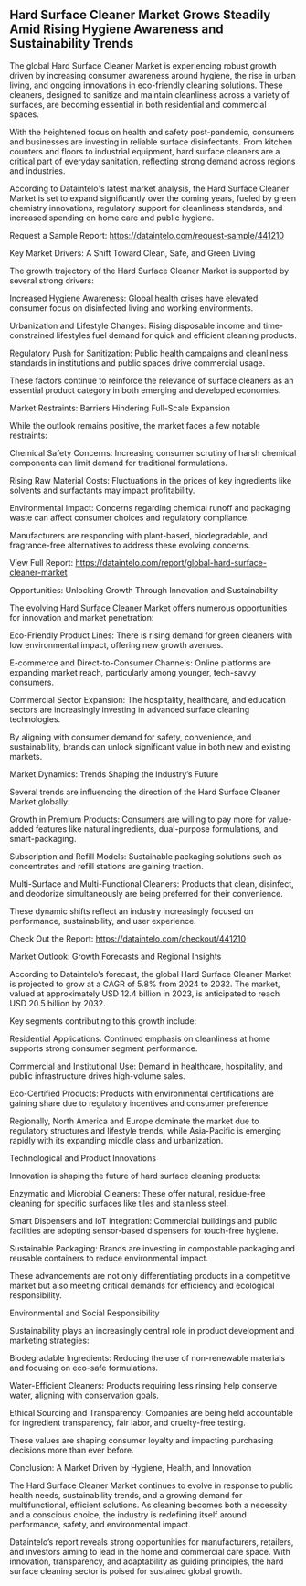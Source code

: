 ## Hard Surface Cleaner Market Grows Steadily Amid Rising Hygiene Awareness and Sustainability Trends

The global Hard Surface Cleaner Market is experiencing robust growth driven by increasing consumer awareness around hygiene, the rise in urban living, and ongoing innovations in eco-friendly cleaning solutions. These cleaners, designed to sanitize and maintain cleanliness across a variety of surfaces, are becoming essential in both residential and commercial spaces.

With the heightened focus on health and safety post-pandemic, consumers and businesses are investing in reliable surface disinfectants. From kitchen counters and floors to industrial equipment, hard surface cleaners are a critical part of everyday sanitation, reflecting strong demand across regions and industries.

According to Dataintelo's latest market analysis, the Hard Surface Cleaner Market is set to expand significantly over the coming years, fueled by green chemistry innovations, regulatory support for cleanliness standards, and increased spending on home care and public hygiene.

Request a Sample Report: https://dataintelo.com/request-sample/441210

Key Market Drivers: A Shift Toward Clean, Safe, and Green Living

The growth trajectory of the Hard Surface Cleaner Market is supported by several strong drivers:

Increased Hygiene Awareness: Global health crises have elevated consumer focus on disinfected living and working environments.

Urbanization and Lifestyle Changes: Rising disposable income and time-constrained lifestyles fuel demand for quick and efficient cleaning products.

Regulatory Push for Sanitization: Public health campaigns and cleanliness standards in institutions and public spaces drive commercial usage.

These factors continue to reinforce the relevance of surface cleaners as an essential product category in both emerging and developed economies.

Market Restraints: Barriers Hindering Full-Scale Expansion

While the outlook remains positive, the market faces a few notable restraints:

Chemical Safety Concerns: Increasing consumer scrutiny of harsh chemical components can limit demand for traditional formulations.

Rising Raw Material Costs: Fluctuations in the prices of key ingredients like solvents and surfactants may impact profitability.

Environmental Impact: Concerns regarding chemical runoff and packaging waste can affect consumer choices and regulatory compliance.

Manufacturers are responding with plant-based, biodegradable, and fragrance-free alternatives to address these evolving concerns.

View Full Report: https://dataintelo.com/report/global-hard-surface-cleaner-market

Opportunities: Unlocking Growth Through Innovation and Sustainability

The evolving Hard Surface Cleaner Market offers numerous opportunities for innovation and market penetration:

Eco-Friendly Product Lines: There is rising demand for green cleaners with low environmental impact, offering new growth avenues.

E-commerce and Direct-to-Consumer Channels: Online platforms are expanding market reach, particularly among younger, tech-savvy consumers.

Commercial Sector Expansion: The hospitality, healthcare, and education sectors are increasingly investing in advanced surface cleaning technologies.

By aligning with consumer demand for safety, convenience, and sustainability, brands can unlock significant value in both new and existing markets.

Market Dynamics: Trends Shaping the Industry’s Future

Several trends are influencing the direction of the Hard Surface Cleaner Market globally:

Growth in Premium Products: Consumers are willing to pay more for value-added features like natural ingredients, dual-purpose formulations, and smart-packaging.

Subscription and Refill Models: Sustainable packaging solutions such as concentrates and refill stations are gaining traction.

Multi-Surface and Multi-Functional Cleaners: Products that clean, disinfect, and deodorize simultaneously are being preferred for their convenience.

These dynamic shifts reflect an industry increasingly focused on performance, sustainability, and user experience.

Check Out the Report: https://dataintelo.com/checkout/441210

Market Outlook: Growth Forecasts and Regional Insights

According to Dataintelo’s forecast, the global Hard Surface Cleaner Market is projected to grow at a CAGR of 5.8% from 2024 to 2032. The market, valued at approximately USD 12.4 billion in 2023, is anticipated to reach USD 20.5 billion by 2032.

Key segments contributing to this growth include:

Residential Applications: Continued emphasis on cleanliness at home supports strong consumer segment performance.

Commercial and Institutional Use: Demand in healthcare, hospitality, and public infrastructure drives high-volume sales.

Eco-Certified Products: Products with environmental certifications are gaining share due to regulatory incentives and consumer preference.

Regionally, North America and Europe dominate the market due to regulatory structures and lifestyle trends, while Asia-Pacific is emerging rapidly with its expanding middle class and urbanization.

Technological and Product Innovations

Innovation is shaping the future of hard surface cleaning products:

Enzymatic and Microbial Cleaners: These offer natural, residue-free cleaning for specific surfaces like tiles and stainless steel.

Smart Dispensers and IoT Integration: Commercial buildings and public facilities are adopting sensor-based dispensers for touch-free hygiene.

Sustainable Packaging: Brands are investing in compostable packaging and reusable containers to reduce environmental impact.

These advancements are not only differentiating products in a competitive market but also meeting critical demands for efficiency and ecological responsibility.

Environmental and Social Responsibility

Sustainability plays an increasingly central role in product development and marketing strategies:

Biodegradable Ingredients: Reducing the use of non-renewable materials and focusing on eco-safe formulations.

Water-Efficient Cleaners: Products requiring less rinsing help conserve water, aligning with conservation goals.

Ethical Sourcing and Transparency: Companies are being held accountable for ingredient transparency, fair labor, and cruelty-free testing.

These values are shaping consumer loyalty and impacting purchasing decisions more than ever before.

Conclusion: A Market Driven by Hygiene, Health, and Innovation

The Hard Surface Cleaner Market continues to evolve in response to public health needs, sustainability trends, and a growing demand for multifunctional, efficient solutions. As cleaning becomes both a necessity and a conscious choice, the industry is redefining itself around performance, safety, and environmental impact.

Dataintelo’s report reveals strong opportunities for manufacturers, retailers, and investors aiming to lead in the home and commercial care space. With innovation, transparency, and adaptability as guiding principles, the hard surface cleaning sector is poised for sustained global growth.
